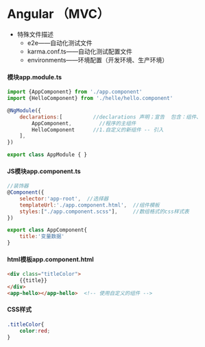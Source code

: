 # Angular （MVC）

- 特殊文件描述
  - e2e——自动化测试文件
  - karma.conf.ts——自动化测试配置文件
  - environments——环境配置（开发环境、生产环境）

<!-- tabs:start -->

#### **模块app.module.ts**

```javascript
import {AppComponent} from './app.component'
import {HelloComponent} from './helle/hello.component'

@NgModule({
    declarations:[    		//declarations 声明；宣告  包含：组件、
        AppComponent,         //程序的主组件
        HelloComponent 		//1.自定义的新组件 -- 引入
    ],
})

export class AppModule { }
```

#### **JS模块app.component.ts**

```javascript
//装饰器
@Component({  
	selector:'app-root',  //选择器
    templateUrl:'./app.component.html',  //组件模板
    styles:["./app.component.scss"],     //数组格式的css样式表
})

export class AppComponent{
    title:'变量数据'
}
```

####  **html模板app.component.html**

```html
<div class="titleColor">
    {{title}}
</div>
<app-hello></app-hello>  <!-- 使用自定义的组件 -->
```

#### **CSS样式**

```css
.titleColor{
    color:red;
}
```



<!-- tabs:end -->


